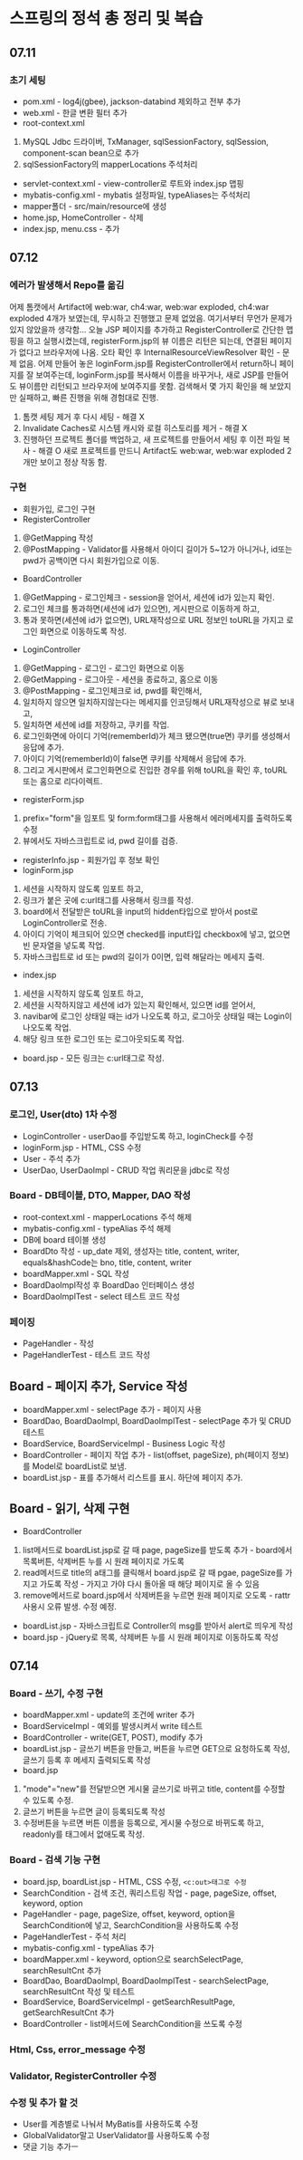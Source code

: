 # 스프링의 정석 총 정리 및 복습
## 07.11
### 초기 세팅
- pom.xml - log4j(gbee), jackson-databind 제외하고 전부 추가
- web.xml - 한글 변환 필터 추가
- root-context.xml  
1. MySQL Jdbc 드라이버, TxManager, sqlSessionFactory, sqlSession, component-scan bean으로 추가
2. sqlSessionFactory의 mapperLocations 주석처리
- servlet-context.xml - view-controller로 루트와 index.jsp 맵핑
- mybatis-config.xml - mybatis 설정파일, typeAliases는 주석처리
- mapper폴더 - src/main/resource에 생성
- home.jsp, HomeController - 삭제
- index.jsp, menu.css - 추가

## 07.12
### 에러가 발생해서 Repo를 옮김
어제 톰캣에서 Artifact에 web:war, ch4:war, web:war exploded, ch4:war exploded 4개가 보였는데,
무시하고 진행했고 문제 없었음. 여기서부터 무언가 문제가 있지 않았을까 생각함...
오늘 JSP 페이지를 추가하고 RegisterController로 간단한 맵핑을 하고 실행시켰는데, registerForm.jsp의 뷰 이름은 리턴은 되는데, 
연결된 페이지가 없다고 브라우저에 나옴.
오타 확인 후 InternalResourceViewResolver 확인 - 문제 없음.
어제 만들어 놓은 loginForm.jsp를 RegisterController에서 return하니 페이지를 잘 보여주는데, 
loginForm.jsp를 복사해서 이름을 바꾸거나, 새로 JSP를 만들어도 뷰이름만 리턴되고 브라우저에 보여주지를 못함.
검색해서 몇 가지 확인을 해 보았지만 실패하고, 빠른 진행을 위해 경험대로 진행. 
1. 톰캣 세팅 제거 후 다시 세팅 - 해결 X
2. Invalidate Caches로 시스템 캐시와 로컬 히스토리를 제거 - 해결 X
3. 진행하던 프로젝트 폴더를 백업하고, 새 프로젝트를 만들어서 세팅 후 이전 파일 복사 - 해결 O
새로 프로젝트를 만드니 Artifact도 web:war, web:war exploded 2개만 보이고 정상 작동 함.

### 구현
- 회원가입, 로그인 구현
- RegisterController
1. @GetMapping 작성
2. @PostMapping - Validator를 사용해서 아이디 길이가 5~12가 아니거나, id또는 pwd가 공백이면 다시 회원가입으로 이동.

- BoardController
1. @GetMapping - 로그인체크 - session을 얻어서, 세션에 id가 있는지 확인.
2. 로그인 체크를 통과하면(세션에 id가 있으면), 게시판으로 이동하게 하고,
3. 통과 못하면(세션에 id가 없으면), URL재작성으로 URL 정보인 toURL을 가지고 로그인 화면으로 이동하도록 작성.

- LoginController
1. @GetMapping - 로그인 - 로그인 화면으로 이동
2. @GetMapping - 로그아웃 - 세션을 종료하고, 홈으로 이동
3. @PostMapping - 로그인체크로 id, pwd를 확인해서,
4. 일치하지 않으면 일치하지않는다는 메세지를 인코딩해서 URL재작성으로 뷰로 보내고,
5. 일치하면 세션에 id를 저장하고, 쿠키를 작업.
6. 로그인화면에 아이디 기억(rememberId)가 체크 됐으면(true면) 쿠키를 생성해서 응답에 추가.
7. 아이디 기억(rememberId)이 false면 쿠키를 삭제해서 응답에 추가.
8. 그리고 게시판에서 로그인화면으로 진입한 경우를 위해 toURL을 확인 후, toURL 또는 홈으로 리다이렉트.

- registerForm.jsp
1. prefix="form"을 임포트 및 form:form태그를 사용해서 에러메세지를 출력하도록 수정
2. 뷰에서도 자바스크립트로 id, pwd 길이를 검증.

- registerInfo.jsp - 회원가입 후 정보 확인
- loginForm.jsp  
1. 세션을 시작하지 않도록 임포트 하고,
2. 링크가 붙은 곳에 c:url태그를 사용해서 링크를 작성.
3. board에서 전달받은 toURL을 input의 hidden타입으로 받아서 post로 LoginController로 전송.
4. 아이디 기억이 체크되어 있으면 checked를 input타입 checkbox에 넣고, 없으면 빈 문자열을 넣도록 작업.
5. 자바스크립트로 id 또는 pwd의 길이가 0이면, 입력 해달라는 메세지 출력. 

- index.jsp
1. 세션을 시작하지 않도록 임포트 하고,
2. 세션을 시작하지않고 세션에 id가 있는지 확인해서, 있으면 id를 얻어서,
3. navibar에 로그인 상태일 때는 id가 나오도록 하고, 로그아웃 상태일 때는 Login이 나오도록 작업.
4. 해당 링크 또한 로그인 또는 로그아웃되도록 작업.

- board.jsp - 모든 링크는 c:url태그로 작성.

## 07.13
### 로그인, User(dto) 1차 수정
- LoginController - userDao를 주입받도록 하고, loginCheck를 수정
- loginForm.jsp - HTML, CSS 수정
- User - 주석 추가
- UserDao, UserDaoImpl - CRUD 작업 쿼리문을 jdbc로 작성

### Board - DB테이블, DTO, Mapper, DAO 작성 
- root-context.xml - mapperLocations 주석 해제
- mybatis-config.xml - typeAlias 주석 해제
- DB에 board 테이블 생성
- BoardDto 작성 - up_date 제외, 생성자는 title, content, writer, equals&hashCode는 bno, title, content, writer
- boardMapper.xml - SQL 작성
- BoardDaoImpl작성 후 BoardDao 인터페이스 생성
- BoardDaoImplTest - select 테스트 코드 작성

### 페이징
- PageHandler - 작성
- PageHandlerTest - 테스트 코드 작성

## Board - 페이지 추가, Service 작성
- boardMapper.xml - selectPage 추가 - 페이지 사용
- BoardDao, BoardDaoImpl, BoardDaoImplTest - selectPage 추가 및 CRUD 테스트
- BoardService, BoardServiceImpl - Business Logic 작성
- BoardController - 페이지 작업 추가 - list(offset, pageSize), ph(페이지 정보)를 Model로 boardList로 보냄. 
- boardList.jsp - 표를 추가해서 리스트를 표시. 하단에 페이지 추가.

## Board - 읽기, 삭제 구현
- BoardController 
1. list메서드로 boardList.jsp로 갈 때 page, pageSize를 받도록 추가 - board에서 목록버튼, 삭제버튼 누를 시 원래 페이지로 가도록
2. read메서드로 title의 a태그를 클릭해서 board.jsp로 갈 때 pgae, pageSize를 가지고 가도록 작성 - 가지고 가야 다시 돌아올 때 해당 페이지로 올 수 있음
3. remove메서드로 board.jsp에서 삭제버튼을 누르면 원래 페이지로 오도록 - rattr사용시 오류 발생. 수정 예정.
- boardList.jsp - 자바스크립트로 Controller의 msg를 받아서 alert로 띄우게 작성
- board.jsp - jQuery로 목록, 삭제버튼 누를 시 원래 페이지로 이동하도록 작성

## 07.14
### Board - 쓰기, 수정 구현
- boardMapper.xml - update의 조건에 writer 추가
- BoardServiceImpl - 예외를 발생시켜서 write 테스트
- BoardController - write(GET, POST), modify 추가
- boardList.jsp - 글쓰기 버튼을 만들고, 버튼을 누르면 GET으로 요청하도록 작성, 글쓰기 등록 후 메세지 출력되도록 작성
- board.jsp 
1. "mode"="new"를 전달받으면 게시물 글쓰기로 바뀌고 title, content를 수정할 수 있도록 수정.
2. 글쓰기 버튼을 누르면 글이 등록되도록 작성
3. 수정버튼을 누르면 버튼 이름을 등록으로, 게시물 수정으로 바뀌도록 하고, readonly를 태그에서 없애도록 작성.

### Board - 검색 기능 구현
- board.jsp, boardList.jsp - HTML, CSS 수정, ```<c:out>태그로 수정```
- SearchCondition - 검색 조건, 쿼리스트링 작업 - page, pageSize, offset, keyword, option
- PageHandler - page, pageSize, offset, keyword, option을 SearchCondition에 넣고, SearchCondition을 사용하도록 수정
- PageHandlerTest - 주석 처리
- mybatis-config.xml - typeAlias 추가
- boardMapper.xml - keyword, option으로 searchSelectPage, searchResultCnt 추가
- BoardDao, BoardDaoImpl, BoardDaoImplTest - searchSelectPage, searchResultCnt 작성 및 테스트
- BoardService, BoardServiceImpl - getSearchResultPage, getSearchResultCnt 추가
- BoardController - list메서드에 SearchCondition을 쓰도록 수정

### Html, Css, error_message 수정
### Validator, RegisterController 수정
### 수정 및 추가 할 것
- User를 계층별로 나눠서 MyBatis를 사용하도록 수정
- GlobalValidator말고 UserValidator를 사용하도록 수정
- 댓글 기능 추가ㅡ
